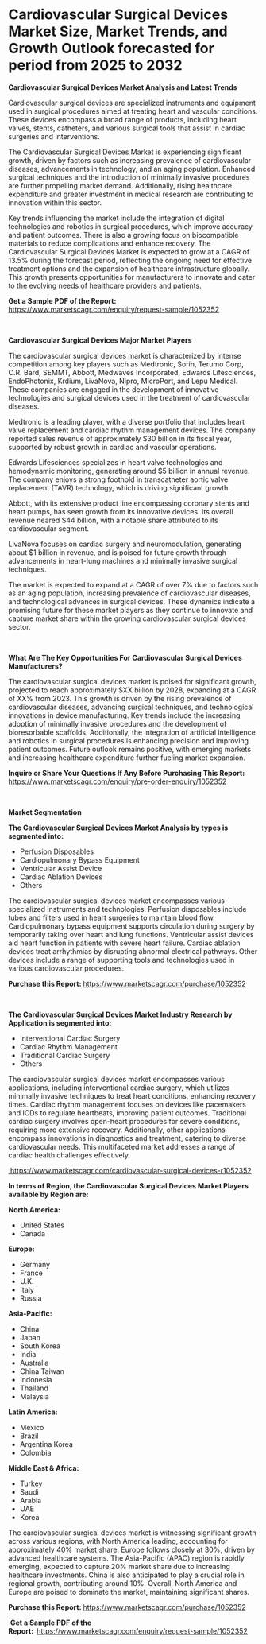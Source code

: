<p><h1>Cardiovascular Surgical Devices Market Size, Market Trends, and Growth Outlook forecasted for period from 2025 to 2032</h1></p><p><strong>Cardiovascular Surgical Devices Market Analysis and Latest Trends</strong></p>
<p><p>Cardiovascular surgical devices are specialized instruments and equipment used in surgical procedures aimed at treating heart and vascular conditions. These devices encompass a broad range of products, including heart valves, stents, catheters, and various surgical tools that assist in cardiac surgeries and interventions. </p><p>The Cardiovascular Surgical Devices Market is experiencing significant growth, driven by factors such as increasing prevalence of cardiovascular diseases, advancements in technology, and an aging population. Enhanced surgical techniques and the introduction of minimally invasive procedures are further propelling market demand. Additionally, rising healthcare expenditure and greater investment in medical research are contributing to innovation within this sector. </p><p>Key trends influencing the market include the integration of digital technologies and robotics in surgical procedures, which improve accuracy and patient outcomes. There is also a growing focus on biocompatible materials to reduce complications and enhance recovery. The Cardiovascular Surgical Devices Market is expected to grow at a CAGR of 13.5% during the forecast period, reflecting the ongoing need for effective treatment options and the expansion of healthcare infrastructure globally. This growth presents opportunities for manufacturers to innovate and cater to the evolving needs of healthcare providers and patients.</p></p>
<p><strong>Get a Sample PDF of the Report:&nbsp;</strong> <a href="https://www.marketscagr.com/enquiry/request-sample/1052352?utm_campaign=3577&utm_medium=2&utm_source=Github&utm_content=ia&utm_term=13042025&utm_id=cardiovascular-surgical-devices">https://www.marketscagr.com/enquiry/request-sample/1052352</a></p>
<p>&nbsp;</p>
<p><strong>Cardiovascular Surgical Devices Major Market Players</strong></p>
<p><p>The cardiovascular surgical devices market is characterized by intense competition among key players such as Medtronic, Sorin, Terumo Corp, C.R. Bard, SEMMT, Abbott, Medwaves Incorporated, Edwards Lifesciences, EndoPhotonix, Krdium, LivaNova, Nipro, MicroPort, and Lepu Medical. These companies are engaged in the development of innovative technologies and surgical devices used in the treatment of cardiovascular diseases.</p><p>Medtronic is a leading player, with a diverse portfolio that includes heart valve replacement and cardiac rhythm management devices. The company reported sales revenue of approximately $30 billion in its fiscal year, supported by robust growth in cardiac and vascular operations.</p><p>Edwards Lifesciences specializes in heart valve technologies and hemodynamic monitoring, generating around $5 billion in annual revenue. The company enjoys a strong foothold in transcatheter aortic valve replacement (TAVR) technology, which is driving significant growth.</p><p>Abbott, with its extensive product line encompassing coronary stents and heart pumps, has seen growth from its innovative devices. Its overall revenue neared $44 billion, with a notable share attributed to its cardiovascular segment.</p><p>LivaNova focuses on cardiac surgery and neuromodulation, generating about $1 billion in revenue, and is poised for future growth through advancements in heart-lung machines and minimally invasive surgical techniques.</p><p>The market is expected to expand at a CAGR of over 7% due to factors such as an aging population, increasing prevalence of cardiovascular diseases, and technological advances in surgical devices. These dynamics indicate a promising future for these market players as they continue to innovate and capture market share within the growing cardiovascular surgical devices sector.</p></p>
<p>&nbsp;</p>
<p><strong>What Are The Key Opportunities For Cardiovascular Surgical Devices Manufacturers?</strong></p>
<p><p>The cardiovascular surgical devices market is poised for significant growth, projected to reach approximately $XX billion by 2028, expanding at a CAGR of XX% from 2023. This growth is driven by the rising prevalence of cardiovascular diseases, advancing surgical techniques, and technological innovations in device manufacturing. Key trends include the increasing adoption of minimally invasive procedures and the development of bioresorbable scaffolds. Additionally, the integration of artificial intelligence and robotics in surgical procedures is enhancing precision and improving patient outcomes. Future outlook remains positive, with emerging markets and increasing healthcare expenditure further fueling market expansion.</p></p>
<p><strong>Inquire or Share Your Questions If Any Before Purchasing This Report:</strong> <a href="https://www.marketscagr.com/enquiry/pre-order-enquiry/1052352?utm_campaign=3577&utm_medium=2&utm_source=Github&utm_content=ia&utm_term=13042025&utm_id=cardiovascular-surgical-devices">https://www.marketscagr.com/enquiry/pre-order-enquiry/1052352</a></p>
<p>&nbsp;</p>
<p><strong>Market Segmentation</strong></p>
<p><strong>The Cardiovascular Surgical Devices Market Analysis by types is segmented into:</strong></p>
<p><ul><li>Perfusion Disposables</li><li>Cardiopulmonary Bypass Equipment</li><li>Ventricular Assist Device</li><li>Cardiac Ablation Devices</li><li>Others</li></ul></p>
<p><p>The cardiovascular surgical devices market encompasses various specialized instruments and technologies. Perfusion disposables include tubes and filters used in heart surgeries to maintain blood flow. Cardiopulmonary bypass equipment supports circulation during surgery by temporarily taking over heart and lung functions. Ventricular assist devices aid heart function in patients with severe heart failure. Cardiac ablation devices treat arrhythmias by disrupting abnormal electrical pathways. Other devices include a range of supporting tools and technologies used in various cardiovascular procedures.</p></p>
<p><strong>Purchase this Report:&nbsp;</strong><a href="https://www.marketscagr.com/purchase/1052352?utm_campaign=3577&utm_medium=2&utm_source=Github&utm_content=ia&utm_term=13042025&utm_id=cardiovascular-surgical-devices">https://www.marketscagr.com/purchase/1052352</a></p>
<p>&nbsp;</p>
<p><strong>The Cardiovascular Surgical Devices Market Industry Research by Application is segmented into:</strong></p>
<p><ul><li>Interventional Cardiac Surgery</li><li>Cardiac Rhythm Management</li><li>Traditional Cardiac Surgery</li><li>Others</li></ul></p>
<p><p>The cardiovascular surgical devices market encompasses various applications, including interventional cardiac surgery, which utilizes minimally invasive techniques to treat heart conditions, enhancing recovery times. Cardiac rhythm management focuses on devices like pacemakers and ICDs to regulate heartbeats, improving patient outcomes. Traditional cardiac surgery involves open-heart procedures for severe conditions, requiring more extensive recovery. Additionally, other applications encompass innovations in diagnostics and treatment, catering to diverse cardiovascular needs. This multifaceted market addresses a range of cardiac health challenges effectively.</p></p>
<p><a href="https://www.marketscagr.com/cardiovascular-surgical-devices-r1052352?utm_campaign=3577&utm_medium=2&utm_source=Github&utm_content=ia&utm_term=13042025&utm_id=cardiovascular-surgical-devices">&nbsp;https://www.marketscagr.com/cardiovascular-surgical-devices-r1052352</a></p>
<p><strong>In terms of Region, the Cardiovascular Surgical Devices Market Players available by Region are:</strong></p>
<p>
    <p> <strong> North America: </strong>
        <ul>
            <li>United States</li>
            <li>Canada</li>
        </ul>
        </p> 
    <p> <strong> Europe: </strong>
        <ul>
            <li>Germany</li>
            <li>France</li>
            <li>U.K.</li>
            <li>Italy</li>
            <li>Russia</li>
        </ul>
        </p> 
    <p> <strong> Asia-Pacific: </strong>
        <ul>
            <li>China</li>
            <li>Japan</li>
            <li>South Korea</li>
            <li>India</li>
            <li>Australia</li>
            <li>China Taiwan</li>
            <li>Indonesia</li>
            <li>Thailand</li>
            <li>Malaysia</li>
        </ul>
        </p> 
    <p> <strong> Latin America: </strong>
        <ul>
            <li>Mexico</li>
            <li>Brazil</li>
            <li>Argentina Korea</li>
            <li>Colombia</li>
        </ul>
        </p> 
    <p> <strong> Middle East & Africa: </strong>
        <ul>
            <li>Turkey</li>
            <li>Saudi</li>
            <li>Arabia</li>
            <li>UAE</li>
            <li>Korea</li>
        </ul>
    </p>
    </p>
<p><p>The cardiovascular surgical devices market is witnessing significant growth across various regions, with North America leading, accounting for approximately 40% market share. Europe follows closely at 30%, driven by advanced healthcare systems. The Asia-Pacific (APAC) region is rapidly emerging, expected to capture 20% market share due to increasing healthcare investments. China is also anticipated to play a crucial role in regional growth, contributing around 10%. Overall, North America and Europe are poised to dominate the market, maintaining significant shares.</p></p>
<p><strong>Purchase this Report: </strong><a href="https://www.marketscagr.com/purchase/1052352?utm_campaign=3577&utm_medium=2&utm_source=Github&utm_content=ia&utm_term=13042025&utm_id=cardiovascular-surgical-devices">https://www.marketscagr.com/purchase/1052352</a></p>
<p>&nbsp;<strong>Get a Sample PDF of the Report:&nbsp;&nbsp;</strong><a href="https://www.marketscagr.com/enquiry/request-sample/1052352?utm_campaign=3577&utm_medium=2&utm_source=Github&utm_content=ia&utm_term=13042025&utm_id=cardiovascular-surgical-devices">https://www.marketscagr.com/enquiry/request-sample/1052352</a></p>
<p><strong></strong></p>
<p><p></p><p></p><p></p></p>